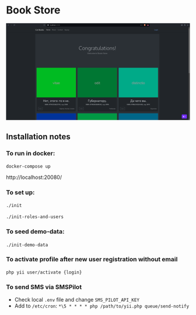 # Book Store

<img src="screen1.png" alt="">

## Installation notes

### To run in docker:

`docker-compose up`

http://localhost:20080/

### To set up:

`./init`

`./init-roles-and-users`

### To seed demo-data:

`./init-demo-data`

### To activate profile after new user registration without email

```
php yii user/activate {login}
```

### To send SMS via SMSPilot

- Check local `.env` file and change `SMS_PILOT_API_KEY`
- Add to `/etc/cron`: `*\5 * * * * php /path/to/yii.php queue/send-notify`
